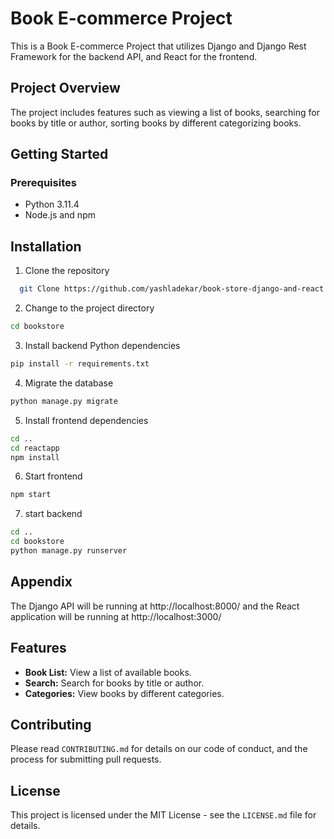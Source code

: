 # Book E-commerce Project

This is a Book E-commerce Project that utilizes Django and Django Rest Framework for the backend API, and React for the frontend. 

## Project Overview

The project includes features such as viewing a list of books, searching for books by title or author, sorting books by different categorizing books. 

## Getting Started

### Prerequisites

- Python 3.11.4
- Node.js and npm



## Installation

1. Clone the repository

```bash
  git Clone https://github.com/yashladekar/book-store-django-and-react.git
```
2. Change to the project directory
```bash
cd bookstore
```
3. Install backend Python dependencies
```bash
pip install -r requirements.txt
```
4. Migrate the database
```bash
python manage.py migrate
```
5. Install frontend dependencies
```bash
cd ..
cd reactapp
npm install
```
6. Start frontend
```bash
npm start
```
7. start backend
```bash
cd ..
cd bookstore
python manage.py runserver 
```



## Appendix

The Django API will be running at http://localhost:8000/ and the React application will be running at http://localhost:3000/

## Features

- **Book List:** View a list of available books.
- **Search:** Search for books by title or author.
- **Categories:** View books by different categories.

## Contributing

Please read `CONTRIBUTING.md` for details on our code of conduct, and the process for submitting pull requests.

## License

This project is licensed under the MIT License - see the `LICENSE.md` file for details.

